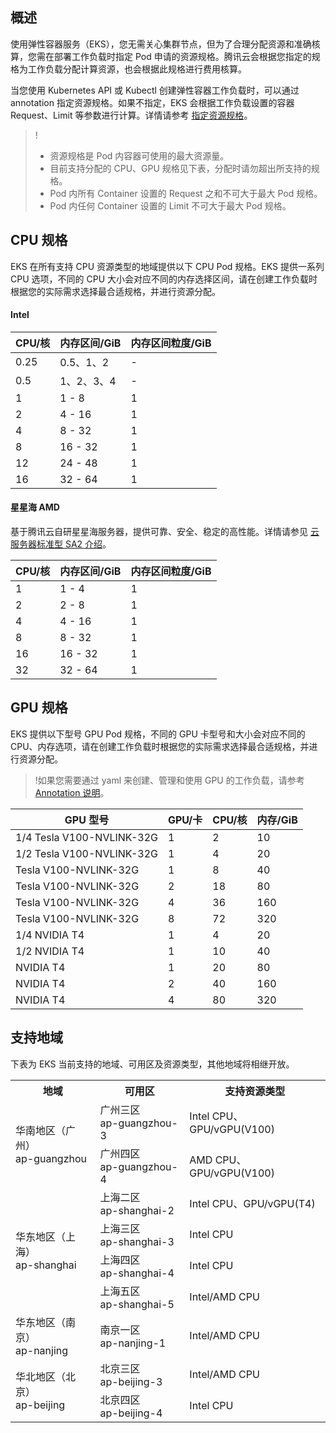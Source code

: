 ## 概述
使用弹性容器服务（EKS），您无需关心集群节点，但为了合理分配资源和准确核算，您需在部署工作负载时指定 Pod 申请的资源规格。腾讯云会根据您指定的规格为工作负载分配计算资源，也会根据此规格进行费用核算。

当您使用 Kubernetes API 或 Kubectl 创建弹性容器工作负载时，可以通过 annotation 指定资源规格。如果不指定，EKS 会根据工作负载设置的容器 Request、Limit 等参数进行计算。详情请参考 [指定资源规格](https://cloud.tencent.com/document/product/457/44174)。

>!
> - 资源规格是 Pod 内容器可使用的最大资源量。
> - 目前支持分配的 CPU、GPU 规格见下表，分配时请勿超出所支持的规格。
> - Pod 内所有 Container 设置的 Request 之和不可大于最大 Pod 规格。
> - Pod 内任何 Container 设置的 Limit 不可大于最大 Pod 规格。


## CPU 规格

EKS 在所有支持 CPU 资源类型的地域提供以下 CPU Pod 规格。EKS 提供一系列 CPU 选项，不同的 CPU 大小会对应不同的内存选择区间，请在创建工作负载时根据您的实际需求选择最合适规格，并进行资源分配。

#### Intel
| CPU/核 | 内存区间/GiB | 内存区间粒度/GiB |
| -------|-------|------- |
| 0.25 | 0.5、1、2 | - |
| 0.5 | 1、2、3、4 | - |
| 1 | 1 - 8 | 1 |
| 2 | 4 - 16 | 1 |
| 4 | 8 - 32 | 1 |
| 8 | 16 - 32 | 1 |
| 12 | 24 - 48 | 1 |
| 16 | 32 - 64 | 1 |

#### 星星海 AMD
基于腾讯云自研星星海服务器，提供可靠、安全、稳定的高性能。详情请参见 [云服务器标准型 SA2 介绍](https://cloud.tencent.com/document/product/213/11518#SA2)。

| CPU/核 | 内存区间/GiB | 内存区间粒度/GiB |
| -------|-------|------- |
| 1 | 1 - 4 | 1 |
| 2 | 2 - 8 | 1 |
| 4 | 4 - 16 | 1 |
| 8 | 8 - 32 | 1 |
| 16 | 16 - 32 | 1 |
| 32 | 32 - 64 | 1 |

## GPU 规格

EKS 提供以下型号 GPU Pod 规格，不同的 GPU 卡型号和大小会对应不同的 CPU、内存选项，请在创建工作负载时根据您的实际需求选择最合适规格，并进行资源分配。
>!如果您需要通过 yaml 来创建、管理和使用 GPU 的工作负载，请参考 [Annotation 说明](https://cloud.tencent.com/document/product/457/44173)。

| GPU 型号 | GPU/卡 | CPU/核 | 内存/GiB |
| ------- | ------- | ------- | ------- |
| 1/4 Tesla V100-NVLINK-32G | 1 | 2 | 10 |
| 1/2 Tesla V100-NVLINK-32G | 1 | 4 | 20 |
| Tesla V100-NVLINK-32G | 1 | 8 | 40 |
| Tesla V100-NVLINK-32G | 2 | 18 | 80 |
| Tesla V100-NVLINK-32G | 4 | 36 | 160 |
| Tesla V100-NVLINK-32G | 8 | 72 | 320 |
| 1/4 NVIDIA T4 | 1 | 4 | 20 |
| 1/2 NVIDIA T4 | 1 | 10 | 40 |
| NVIDIA T4 | 1 | 20 | 80 |
| NVIDIA T4 | 2 | 40 | 160 |
| NVIDIA T4 | 4 | 80 | 320 |



## 支持地域
下表为 EKS 当前支持的地域、可用区及资源类型，其他地域将相继开放。

<table class="table-striped">
<tbody>
	<tr>
		<th>地域</th>
		<th>可用区</th>
		<th>支持资源类型</th>
	</tr>
	<tr>
		<td rowspan="2">华南地区（广州）<br> ap-guangzhou</td>
		<td>广州三区<br> ap-guangzhou-3</td>
		<td> Intel CPU、GPU/vGPU(V100) </td>
	</tr>
	<tr>
		<td>广州四区<br>ap-guangzhou-4</td>
		<td> AMD CPU、GPU/vGPU(V100) </td>
	</tr>	
	<tr>
		<td rowspan="4">华东地区（上海）<br>ap-shanghai</td>
		<td>上海二区<br>ap-shanghai-2</td>
		<td> Intel CPU、GPU/vGPU(T4) </td>
	</tr>
	<tr>
		<td>上海三区<br>ap-shanghai-3</td>
		<td> Intel CPU </td>
	</tr>
	<tr>
		<td>上海四区<br>ap-shanghai-4</td>
		<td> Intel CPU </td>
	</tr>
	<tr>
		<td>上海五区<br>ap-shanghai-5</td>
		<td> Intel/AMD CPU </td>
	</tr>
	<tr>
		<td rowspan="1">华东地区（南京）<br> ap-nanjing</td>
		<td>南京一区<br> ap-nanjing-1</td>
		<td> Intel/AMD CPU </td>
	</tr>
	<tr>
			<td rowspan="2">华北地区（北京）<br>ap-beijing</td>
			<td>北京三区<br>ap-beijing-3</td>
			<td> Intel/AMD CPU </td>
	</tr>
	<tr>
		<td>北京四区<br>ap-beijing-4</td>
		<td> Intel CPU </td>
	</tr>
</tbody>
</table>


